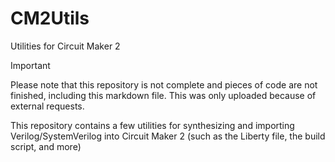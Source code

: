 # CM2Utils

Utilities for Circuit Maker 2

> [!IMPORTANT]  
> Please note that this repository is not complete and pieces of code are not finished, including this markdown file.
> This was only uploaded because of external requests.

This repository contains a few utilities for synthesizing and importing Verilog/SystemVerilog into Circuit Maker 2 (such as the Liberty file, the build script, and more)